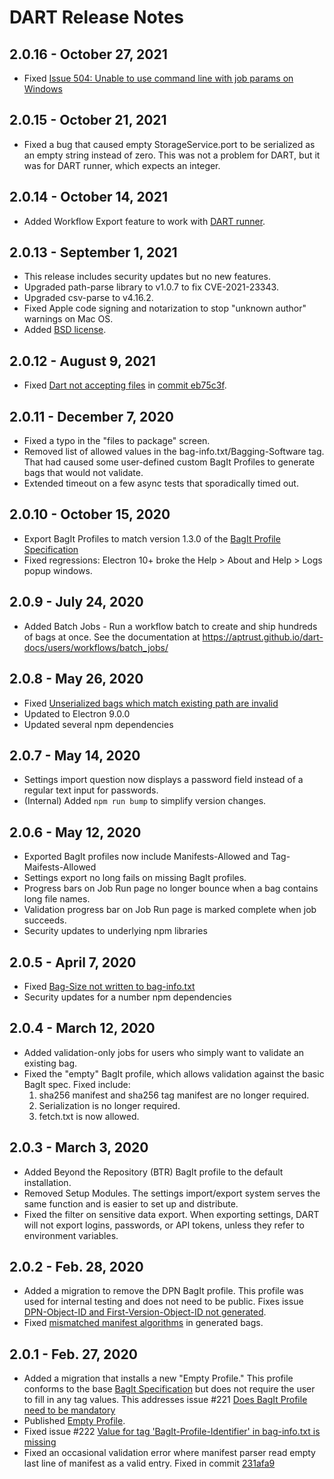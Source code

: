 # DART Release Notes

## 2.0.16 - October 27, 2021

* Fixed [Issue 504: Unable to use command line with job params on Windows](https://github.com/APTrust/dart/issues/504)

## 2.0.15 - October 21, 2021

* Fixed a bug that caused empty StorageService.port to be serialized
as an empty string instead of zero. This was not a problem for DART,
but it was for DART runner, which expects an integer.

## 2.0.14 - October 14, 2021

* Added Workflow Export feature to work with [DART runner](https://github.com/APTrust/dart-runner).

## 2.0.13 - September 1, 2021

* This release includes security updates but no new features.
* Upgraded path-parse library to v1.0.7 to fix CVE-2021-23343.
* Upgraded csv-parse to v4.16.2.
* Fixed Apple code signing and notarization to stop "unknown author" warnings on Mac OS.
* Added [BSD license](LICENSE).

## 2.0.12 - August 9, 2021

* Fixed [Dart not accepting files](https://github.com/APTrust/dart/issues/476) in [commit eb75c3f](https://github.com/APTrust/dart/commit/eb75c3f0c044f93ea56016a6b5c5f769a647729c).

## 2.0.11 - December 7, 2020

* Fixed a typo in the "files to package" screen.
* Removed list of allowed values in the bag-info.txt/Bagging-Software tag.
  That had caused some user-defined custom BagIt Profiles to generate bags
  that would not validate.
* Extended timeout on a few async tests that sporadically timed out.


## 2.0.10 - October 15, 2020

* Export BagIt Profiles to match version 1.3.0 of the [BagIt Profile Specification](https://bagit-profiles.github.io/bagit-profiles-specification/)
* Fixed regressions: Electron 10+ broke the Help > About and Help > Logs popup
  windows.

## 2.0.9 - July 24, 2020

* Added Batch Jobs - Run a workflow batch to create and ship hundreds of bags at once.
  See the documentation at <https://aptrust.github.io/dart-docs/users/workflows/batch_jobs/>

## 2.0.8 - May 26, 2020

* Fixed [Unserialized bags which match existing path are invalid](https://github.com/APTrust/dart/issues/280)
* Updated to Electron 9.0.0
* Updated several npm dependencies

## 2.0.7 - May 14, 2020

* Settings import question now displays a password field instead of a regular text input for passwords.
* (Internal) Added `npm run bump` to simplify version changes.

## 2.0.6 - May 12, 2020

* Exported BagIt profiles now include Manifests-Allowed and Tag-Maifests-Allowed
* Settings export no long fails on missing BagIt profiles.
* Progress bars on Job Run page no longer bounce when a bag contains long file names.
* Validation progress bar on Job Run page is marked complete when job succeeds.
* Security updates to underlying npm libraries

## 2.0.5 - April 7, 2020

* Fixed [Bag-Size not written to bag-info.txt](https://github.com/APTrust/dart/issues/247)
* Security updates for a number npm dependencies

## 2.0.4 - March 12, 2020

* Added validation-only jobs for users who simply want to validate an existing bag.
* Fixed the "empty" BagIt profile, which allows validation against the basic BagIt spec. Fixed include:
    1. sha256 manifest and sha256 tag manifest are no longer required.
    2. Serialization is no longer required.
    3. fetch.txt is now allowed.

## 2.0.3 - March 3, 2020

* Added Beyond the Repository (BTR) BagIt profile to the default installation.
* Removed Setup Modules. The settings import/export system serves the same function and is easier to set up and distribute.
* Fixed the filter on sensitive data export. When exporting settings, DART will not export logins, passwords, or API tokens, unless they refer to environment variables.

## 2.0.2 - Feb. 28, 2020

* Added a migration to remove the DPN BagIt profile. This profile was used for internal testing and does not need to be public. Fixes issue [DPN-Object-ID and First-Version-Object-ID not generated](https://github.com/APTrust/dart/issues/224).
* Fixed [mismatched manifest algorithms](https://github.com/APTrust/dart/issues/223) in generated bags.

## 2.0.1 - Feb. 27, 2020

* Added a migration that installs a new "Empty Profile." This profile conforms to the base [BagIt Specification](https://tools.ietf.org/html/rfc8493) but does not require the user to fill in any tag values. This addresses issue #221 [Does BagIt Profile need to be mandatory](https://github.com/APTrust/dart/issues/221)
* Published [Empty Profile](https://raw.githubusercontent.com/APTrust/dart/master/profiles/empty_profile.json).
* Fixed issue #222 [Value for tag 'BagIt-Profile-Identifier' in bag-info.txt is missing](https://github.com/APTrust/dart/issues/222)
* Fixed an occasional validation error where manifest parser read empty last line of manifest as a valid entry. Fixed in commit [231afa9](https://github.com/APTrust/dart/commit/231afa9c42e181a89a82001d495d1d66509124a3)
